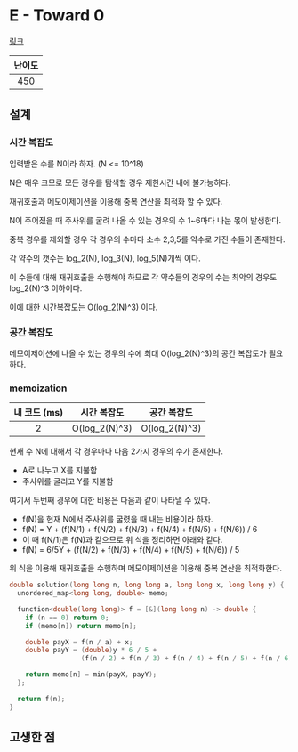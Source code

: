 # E - Toward 0

[링크](https://atcoder.jp/contests/abc350/tasks/abc350_e)

| 난이도 |
| :----: |
|  450   |

## 설계

### 시간 복잡도

입력받은 수를 N이라 하자. (N <= 10^18)

N은 매우 크므로 모든 경우를 탐색할 경우 제한시간 내에 불가능하다.

재귀호출과 메모이제이션을 이용해 중복 연산을 최적화 할 수 있다.

N이 주어졌을 때 주사위를 굴려 나올 수 있는 경우의 수 1~6마다 나눈 몫이 발생한다.

중복 경우를 제외할 경우 각 경우의 수마다 소수 2,3,5를 약수로 가진 수들이 존재한다.

각 약수의 갯수는 log_2(N), log_3(N), log_5(N)개씩 이다.

이 수들에 대해 재귀호출을 수행해야 하므로 각 약수들의 경우의 수는 최악의 경우도 log_2(N)^3 이하이다.

이에 대한 시간복잡도는 O(log_2(N)^3) 이다.

### 공간 복잡도

메모이제이션에 나올 수 있는 경우의 수에 최대 O(log_2(N)^3)의 공간 복잡도가 필요하다.

### memoization

| 내 코드 (ms) |  시간 복잡도  |  공간 복잡도  |
| :----------: | :-----------: | :-----------: |
|      2       | O(log_2(N)^3) | O(log_2(N)^3) |

현재 수 N에 대해서 각 경우마다 다음 2가지 경우의 수가 존재한다.

- A로 나누고 X를 지불함
- 주사위를 굴리고 Y를 지불함

여기서 두번째 경우에 대한 비용은 다음과 같이 나타낼 수 있다.

- f(N)을 현재 N에서 주사위를 굴렸을 때 내는 비용이라 하자.
- f(N) = Y + (f(N/1) + f(N/2) + f(N/3) + f(N/4) + f(N/5) + f(N/6)) / 6
- 이 때 f(N/1)은 f(N)과 같으므로 위 식을 정리하면 아래와 같다.
- f(N) = 6/5Y + (f(N/2) + f(N/3) + f(N/4) + f(N/5) + f(N/6)) / 5

위 식을 이용해 재귀호출을 수행하며 메모이제이션을 이용해 중복 연산을 최적화한다.

```cpp
double solution(long long n, long long a, long long x, long long y) {
  unordered_map<long long, double> memo;

  function<double(long long)> f = [&](long long n) -> double {
    if (n == 0) return 0;
    if (memo[n]) return memo[n];

    double payX = f(n / a) + x;
    double payY = (double)y * 6 / 5 +
                  (f(n / 2) + f(n / 3) + f(n / 4) + f(n / 5) + f(n / 6)) / 5;

    return memo[n] = min(payX, payY);
  };

  return f(n);
}
```

## 고생한 점

